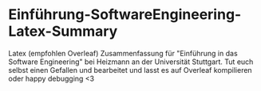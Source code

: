 # Einführung-SoftwareEngineering-Latex-Summary
Latex (empfohlen Overleaf) Zusammenfassung für "Einführung in das Software Engineering" bei Heizmann an der Universität Stuttgart.
Tut euch selbst einen Gefallen und bearbeitet und lasst es auf Overleaf kompilieren oder happy debugging <3
